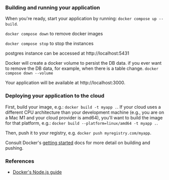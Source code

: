 ### Building and running your application

When you're ready, start your application by running:
`docker compose up --build`.

`docker compose down` to remove docker images

`docker compose stop` to stop the instances

postgres instance can be accessed at http://localhost:5431

Docker will create a docker volume to persist the DB data. if you ever want to remove the DB data, for example, when there is a table change.
`docker compose down --volume`

Your application will be available at http://localhost:3000.

### Deploying your application to the cloud

First, build your image, e.g.: `docker build -t myapp .`.
If your cloud uses a different CPU architecture than your development
machine (e.g., you are on a Mac M1 and your cloud provider is amd64),
you'll want to build the image for that platform, e.g.:
`docker build --platform=linux/amd64 -t myapp .`.

Then, push it to your registry, e.g. `docker push myregistry.com/myapp`.

Consult Docker's [getting started](https://docs.docker.com/go/get-started-sharing/)
docs for more detail on building and pushing.

### References

- [Docker's Node.js guide](https://docs.docker.com/language/nodejs/)
